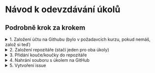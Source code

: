 # Návod k odevzdávání úkolů

## Podrobně krok za krokem

<details>
  <summary>1. Založení účtu na Githubu (bylo v požadavcích kurzu, pokud nemáš, založ si teď)</summary>

  Jdi na <https://github.com/signup> a založ si nový účet.

  ![Zalozeni uctu](./images/0-zalozeni-uctu.png)
</details>

<details>
  <summary>2. Založení repozitáře (stačí jeden pro oba úkoly)</summary>

  Vytvoř si složku ve Visual Studio Code a nahraj ji na GitHub stejně, jako jsme si to ukazovali na šesté lekci. Repozitář můžeš založit jako soukromý nebo veřejný.

  Jedním způsobem jak založti repozitář je vytvořit si novou složku pro úkoly na svém počítači, otevřít si ji ve Visual Studiu Code, přihlásit se do svého účtu na GitHubu a poté složku zveřejnit jako nový repozitář

  **Video níže není natočené na operačním systému Windows, proto třeba založení složky nemusí vypada přesně jako u tebe**

  [![Zalozeni repozitare](https://img.youtube.com/vi/U-f__GG1rSU/0.jpg)](https://youtu.be/U-f__GG1rSU)

</details>

<details>
  <summary>3. Přidání kouče/koučky do repozitáře</summary>

  Vytvoř si složku ve Visual Studio Code a nahraj ji na GitHub stejně, jako jsme si to ukazovali na šesté lekci. Repozitář můžeš založit jako soukromý nebo veřejný.

  Přidání provedeš tak, že si otevřeš svůj repozitář na GitHubu, klikneš na `Settings`, poté na `Manage access` a tam na tlačítko `Invite a collaborator`.

  Otevře se okno, do kterého zadej e-mail nebo přihlašovací jmého konkrétního kouče nebo koučky.

  **Video níže není natočené na operačním systému Windows, proto třeba založení složky nemusí vypada přesně jako u tebe**

  [![Pridani kouce](https://img.youtube.com/vi/KOlsGyRjFi0/0.jpg)](https://youtu.be/KOlsGyRjFi0)

</details>

<details>
  <summary>4. Nahrání souboru s úkolem na GitHub</summary>

  Vytvoř si soubor pro uložení ukolu (např. `ukol_1.py`) ve složce kterou máš propojenou s repozitářem na GitHubu.

  V nově otevřeném editoru napiš program. Až budeš s úkolem spokojená(ý), můžeš ho nahrát na GitHub. Nejprve klikni na ikonku `Source Control` vlevo. Poté myší najeď k nápisu `Changes`. Objeví se ikona `+`, na kterou klikneš. Tím přidáš soubor(y) do `Staged Changes`, tj. mezi soubory, které jsou určené k nahrání na Git.

  Poté zadej nějakou zprávu od okna `Message` (např. `Odevzdávám první úkol`) a klikni na tlačítko `Commit`.

  Poté můžeš kliknout `Sync Changes`, alternativně (např. pokud vidíš nějakou chybovou zprávu) můžeš kliknout na ikonu tří teček a poté vyber možnost `Push`.

  **Video níže není natočené na operačním systému Windows, proto třeba založení složky nemusí vypada přesně jako u tebe**

  [![Nahrani souboru](https://img.youtube.com/vi/lFEvPr-LBd8/0.jpg)](https://youtu.be/lFEvPr-LBd8)

</details>

<details>
  <summary>5. Vytvoření issue</summary>

  Poté vytvoř nové Issue ve svém repozitáři. Do názvu zadej název úkolu a v textu napiš přezdívku tvého kouče/koučky se zavináčem. Tím zajistíš, že kouč/koučka bude informován o založení issue e-mailem. Dále můžeš využít možnost `Assignees` a vybrat svého kouče/koučku. Pokud svého kouče/koučku nevidíš, je potřeba jej přidat do repozitáře, viz postup v podkapitole **Přidání kouče/koučky do repozitáře**.

  **Video níže není natočené na operačním systému Windows, proto třeba založení složky nemusí vypada přesně jako u tebe**

  [![Vytvoreni issue](https://img.youtube.com/vi/vXSjyElWX5I/0.jpg)](https://youtu.be/vXSjyElWX5I)

</details>
